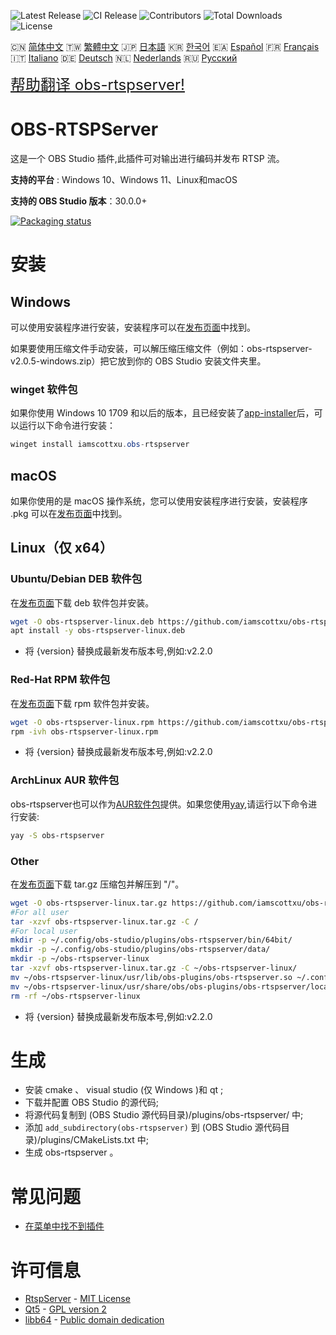![Latest Release](https://img.shields.io/github/v/release/iamscottxu/obs-rtspserver.svg)
![CI Release](https://github.com/iamscottxu/obs-rtspserver/workflows/CI%20Release/badge.svg)
![Contributors](https://img.shields.io/github/contributors/iamscottxu/obs-rtspserver.svg)
![Total Downloads](https://img.shields.io/github/downloads/iamscottxu/obs-rtspserver/total.svg)
![License](https://img.shields.io/github/license/iamscottxu/obs-rtspserver.svg)


🇨🇳 [简体中文](//github.com/iamscottxu/obs-rtspserver/blob/master/README_zh-CN.md)
🇹🇼 [繁體中文](//github.com/iamscottxu/obs-rtspserver/blob/master/README_zh-TW.md)
🇯🇵 [日本語](//github.com/iamscottxu/obs-rtspserver/blob/master/README_ja-JP.md)
🇰🇷 [한국어](//github.com/iamscottxu/obs-rtspserver/blob/master/README_ko-KR.md)
🇪🇦 [Español](//github.com/iamscottxu/obs-rtspserver/blob/master/README_es-ES.md)
🇫🇷 [Français](//github.com/iamscottxu/obs-rtspserver/blob/master/README_fr-FR.md)
🇮🇹 [Italiano](//github.com/iamscottxu/obs-rtspserver/blob/master/README_it-IT.md)
🇩🇪 [Deutsch](//github.com/iamscottxu/obs-rtspserver/blob/master/README_de-DE.md)
🇳🇱 [Nederlands](//github.com/iamscottxu/obs-rtspserver/blob/master/README_nl-NL.md)
🇷🇺 [Русский](//github.com/iamscottxu/obs-rtspserver/blob/master/README_ru-RU.md)

<font size="5">[帮助翻译 obs-rtspserver!](https://www.transifex.com/scott-xu/obs-rtspserver)</font>

# OBS-RTSPServer

这是一个 OBS Studio 插件,此插件可对输出进行编码并发布 RTSP 流。

**支持的平台** : Windows 10、Windows 11、Linux和macOS

**支持的 OBS Studio 版本**：30.0.0+

[![Packaging status](https://repology.org/badge/vertical-allrepos/obs-rtspserver.svg)](https://repology.org/project/obs-rtspserver/versions)

# 安装
## Windows
可以使用安装程序进行安装，安装程序可以在[发布页面](https://github.com/iamscottxu/obs-rtspserver/releases)中找到。

如果要使用压缩文件手动安装，可以解压缩压缩文件（例如：obs-rtspserver-v2.0.5-windows.zip）把它放到你的 OBS Studio 安装文件夹里。

### winget 软件包
如果你使用 Windows 10 1709 和以后的版本，且已经安装了[app-installer](https://www.microsoft.com/store/productId/9NBLGGH4NNS1)后，可以运行以下命令进行安装：

```powershell
winget install iamscottxu.obs-rtspserver
```

## macOS
如果你使用的是 macOS 操作系统，您可以使用安装程序进行安装，安装程序 .pkg 可以在[发布页面](https://github.com/iamscottxu/obs-rtspserver/releases)中找到。

## Linux（仅 x64）
### Ubuntu/Debian DEB 软件包
在[发布页面](https://github.com/iamscottxu/obs-rtspserver/releases)下载 deb 软件包并安装。

```bash
wget -O obs-rtspserver-linux.deb https://github.com/iamscottxu/obs-rtspserver/releases/download/{version}/obs-rtspserver-{version}-linux.deb
apt install -y obs-rtspserver-linux.deb
```
* 将 {version} 替换成最新发布版本号,例如:v2.2.0

### Red-Hat RPM 软件包
在[发布页面](https://github.com/iamscottxu/obs-rtspserver/releases)下载 rpm 软件包并安装。

```bash
wget -O obs-rtspserver-linux.rpm https://github.com/iamscottxu/obs-rtspserver/releases/download/{version}/obs-rtspserver-{version}-linux.rpm
rpm -ivh obs-rtspserver-linux.rpm
```
* 将 {version} 替换成最新发布版本号,例如:v2.2.0

### ArchLinux AUR 软件包
obs-rtspserver也可以作为[AUR软件包](https://aur.archlinux.org/packages/?O=0&K=obs-rtspserver)提供。如果您使用[yay](https://github.com/Jguer/yay),请运行以下命令进行安装:

```bash
yay -S obs-rtspserver
```

### Other
在[发布页面](https://github.com/iamscottxu/obs-rtspserver/releases)下载 tar.gz 压缩包并解压到 "/"。

```bash
wget -O obs-rtspserver-linux.tar.gz https://github.com/iamscottxu/obs-rtspserver/releases/download/{version}/obs-rtspserver-{version}-linux.tar.gz
#For all user
tar -xzvf obs-rtspserver-linux.tar.gz -C /
#For local user
mkdir -p ~/.config/obs-studio/plugins/obs-rtspserver/bin/64bit/
mkdir -p ~/.config/obs-studio/plugins/obs-rtspserver/data/
mkdir -p ~/obs-rtspserver-linux
tar -xzvf obs-rtspserver-linux.tar.gz -C ~/obs-rtspserver-linux/
mv ~/obs-rtspserver-linux/usr/lib/obs-plugins/obs-rtspserver.so ~/.config/obs-studio/plugins/obs-rtspserver/bin/64bit/obs-rtspserver.so
mv ~/obs-rtspserver-linux/usr/share/obs/obs-plugins/obs-rtspserver/locale ~/.config/obs-studio/plugins/obs-rtspserver/data/locale
rm -rf ~/obs-rtspserver-linux
```
* 将 {version} 替换成最新发布版本号,例如:v2.2.0


# 生成
* 安装 cmake 、 visual studio (仅 Windows )和 qt ;
* 下载并配置 OBS Studio 的源代码;
* 将源代码复制到 (OBS Studio 源代码目录)/plugins/obs-rtspserver/ 中;
* 添加 `add_subdirectory(obs-rtspserver)` 到 (OBS Studio 源代码目录)/plugins/CMakeLists.txt 中;
* 生成 obs-rtspserver 。

# 常见问题
* [在菜单中找不到插件](https://github.com/iamscottxu/obs-rtspserver/wiki/%E5%B8%B8%E8%A7%81%E9%97%AE%E9%A2%98#%E5%9C%A8%E8%8F%9C%E5%8D%95%E4%B8%AD%E6%89%BE%E4%B8%8D%E5%88%B0%E6%8F%92%E4%BB%B6)

# 许可信息
* [RtspServer](https://github.com/PHZ76/RtspServer/) - [MIT License](https://github.com/PHZ76/RtspServer/blob/master/LICENSE)
* [Qt5](https://www.qt.io/) - [GPL version 2](https://doc.qt.io/qt-5/licensing.html)
* [libb64](https://sourceforge.net/projects/libb64/) - [Public domain dedication](https://sourceforge.net/p/libb64/git/ci/master/tree/LICENSE)
